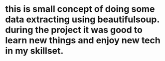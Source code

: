 # this is small concept of doing some data extracting using beautifulsoup. during the project it was good to learn new things and enjoy new tech in my skillset. 
